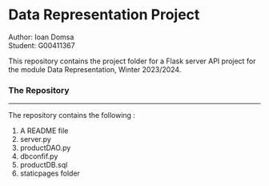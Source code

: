 # Data Representation Project

Author: Ioan Domsa  
Student: G00411367  

This repository contains the project folder for a Flask server API project for the module Data Representation, Winter 2023/2024.

### The Repository
***
The repository contains the following :
1. A README file    
2. server.py
3. productDAO.py
4. dbconfif.py
5. productDB.sql
6. staticpages folder
